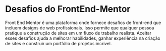 # Desafios do FrontEnd-Mentor
Front End Mentor é uma plataforma onde fornece desafios de front-end que incluem designs de web profissionais. Isso permite que qualquer pessoa pratique a construção de sites em um fluxo de trabalho realista. Aceitar esses desafios ajuda a melhorar habilidades, ganhar experiência na criação de sites e construir um portfólio de projetos incrível.

